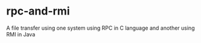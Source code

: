 # rpc-and-rmi
A file transfer using one system using RPC in C language and another using RMI in Java
